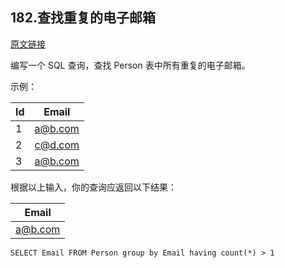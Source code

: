 ## 182.查找重复的电子邮箱

[原文链接](https://leetcode-cn.com/problems/duplicate-emails/)

编写一个 SQL 查询，查找 Person 表中所有重复的电子邮箱。

示例：

| Id | Email   |
|----|---------|
| 1  | a@b.com |
| 2  | c@d.com |
| 3  | a@b.com |

根据以上输入，你的查询应返回以下结果：


| Email   |
|---------|
| a@b.com |

```mysql
SELECT Email FROM Person group by Email having count(*) > 1
```